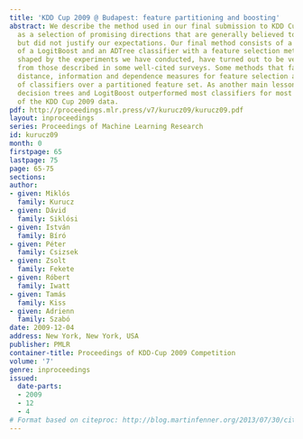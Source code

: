 ```yaml
---
title: 'KDD Cup 2009 @ Budapest: feature partitioning and boosting'
abstract: We describe the method used in our final submission to KDD Cup 2009 as well
  as a selection of promising directions that are generally believed to work well
  but did not justify our expectations. Our final method consists of a combination
  of a LogitBoost and an ADTree classifier with a feature selection method that, as
  shaped by the experiments we have conducted, have turned out to be very different
  from those described in some well-cited surveys. Some methods that failed include
  distance, information and dependence measures for feature selection as well as combination
  of classifiers over a partitioned feature set. As another main lesson learned, alternating
  decision trees and LogitBoost outperformed most classifiers for most feature subsets
  of the KDD Cup 2009 data.
pdf: http://proceedings.mlr.press/v7/kurucz09/kurucz09.pdf
layout: inproceedings
series: Proceedings of Machine Learning Research
id: kurucz09
month: 0
firstpage: 65
lastpage: 75
page: 65-75
sections: 
author:
- given: Miklós
  family: Kurucz
- given: Dávid
  family: Siklósi
- given: István
  family: Bíró
- given: Péter
  family: Csizsek
- given: Zsolt
  family: Fekete
- given: Róbert
  family: Iwatt
- given: Tamás
  family: Kiss
- given: Adrienn
  family: Szabó
date: 2009-12-04
address: New York, New York, USA
publisher: PMLR
container-title: Proceedings of KDD-Cup 2009 Competition
volume: '7'
genre: inproceedings
issued:
  date-parts:
  - 2009
  - 12
  - 4
# Format based on citeproc: http://blog.martinfenner.org/2013/07/30/citeproc-yaml-for-bibliographies/
---
```

